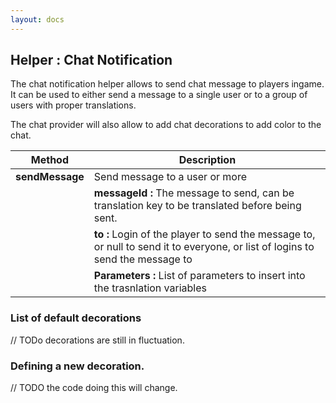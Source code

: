 ```yaml
---
layout: docs
---
```


## Helper : Chat Notification

The chat notification helper allows to send chat message to players ingame. It can be used to either send a message to a single user or to a group of users with proper translations. 

The chat provider will also allow to add chat decorations to add color to the chat.

| Method                | Description |
| --------------------- | ----------- |
| **sendMessage**         | Send message to a user or more |
|                       | **messageId :** The message to send, can be translation key to be translated before being sent. |
|                       | **to :** Login of the player to send the message to, or null to send it to everyone, or list of logins to send the message to |
|                       | **Parameters :** List of parameters to insert into the trasnlation variables |

### List of default decorations
// TODo decorations are still in fluctuation. 

### Defining a new decoration. 
// TODO the code doing this will change. 
